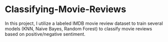 # Classifying-Movie-Reviews
In this project, I utilize a labeled IMDB movie review dataset to train several models (KNN, Naive Bayes, Random Forest) to classify movie reviews based on positive/negative sentiment.
